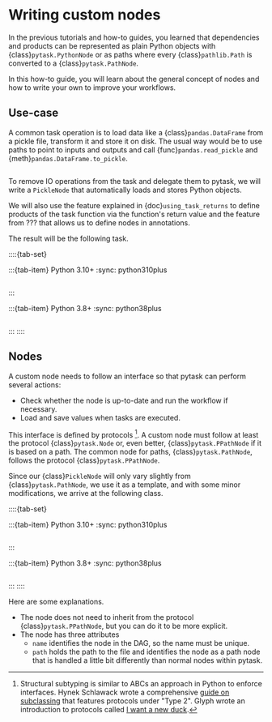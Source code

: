 # Writing custom nodes

In the previous tutorials and how-to guides, you learned that dependencies and products
can be represented as plain Python objects with {class}`pytask.PythonNode` or as paths
where every {class}`pathlib.Path` is converted to a {class}`pytask.PathNode`.

In this how-to guide, you will learn about the general concept of nodes and how to write
your own to improve your workflows.

## Use-case

A common task operation is to load data like a {class}`pandas.DataFrame` from a pickle
file, transform it and store it on disk. The usual way would be to use paths to point to
inputs and outputs and call {func}`pandas.read_pickle` and
{meth}`pandas.DataFrame.to_pickle`.

```{literalinclude} ../../../docs_src/how_to_guides/writing_custom_nodes_example_1.py
```

To remove IO operations from the task and delegate them to pytask, we will write a
`PickleNode` that automatically loads and stores Python objects.

We will also use the feature explained in {doc}`using_task_returns` to define products
of the task function via the function's return value and the feature from ??? that
allows us to define nodes in annotations.

The result will be the following task.

::::{tab-set}

:::{tab-item} Python 3.10+
:sync: python310plus

```{literalinclude} ../../../docs_src/how_to_guides/writing_custom_nodes_example_2_py310.py
```

:::

:::{tab-item} Python 3.8+
:sync: python38plus

```{literalinclude} ../../../docs_src/how_to_guides/writing_custom_nodes_example_2_py38.py
```

:::
::::

## Nodes

A custom node needs to follow an interface so that pytask can perform several actions:

- Check whether the node is up-to-date and run the workflow if necessary.
- Load and save values when tasks are executed.

This interface is defined by protocols [^structural-subtyping]. A custom node must
follow at least the protocol {class}`pytask.Node` or, even better,
{class}`pytask.PPathNode` if it is based on a path. The common node for paths,
{class}`pytask.PathNode`, follows the protocol {class}`pytask.PPathNode`.

Since our {class}`PickleNode` will only vary slightly from {class}`pytask.PathNode`, we
use it as a template, and with some minor modifications, we arrive at the following
class.

::::{tab-set}

:::{tab-item} Python 3.10+
:sync: python310plus

```{literalinclude} ../../../docs_src/how_to_guides/writing_custom_nodes_example_3_py310.py
```

:::

:::{tab-item} Python 3.8+
:sync: python38plus

```{literalinclude} ../../../docs_src/how_to_guides/writing_custom_nodes_example_3_py38.py
```

:::
::::

Here are some explanations.

- The node does not need to inherit from the protocol {class}`pytask.PPathNode`, but you
  can do it to be more explicit.
- The node has three attributes
  - `name` identifies the node in the DAG, so the name must be unique.
  - `path` holds the path to the file and identifies the node as a path node that is
    handled a little bit differently than normal nodes within pytask.


[^structural-subtyping]:
    Structural subtyping is similar to ABCs an approach in Python to
    enforce interfaces. Hynek Schlawack wrote a comprehensive
    [guide on subclassing](https://hynek.me/articles/python-subclassing-redux/) that
    features protocols under "Type 2". Glyph wrote an introduction to protocols called
    [I want a new duck](https://glyph.twistedmatrix.com/2020/07/new-duck.html).
